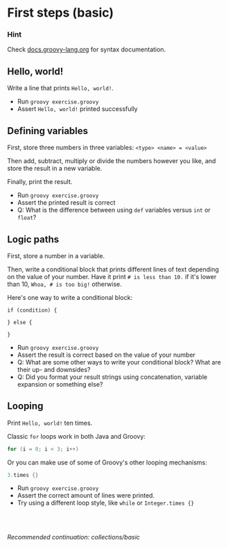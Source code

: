 # First steps (basic)

### Hint

Check [docs.groovy-lang.org](http://docs.groovy-lang.org/latest/html/documentation/index.html#_syntax) for syntax documentation.

## Hello, world!

Write a line that prints `Hello, world!`.

- Run `groovy exercise.groovy`
- Assert `Hello, world!` printed successfully

## Defining variables

First, store three numbers in three variables: `<type> <name> = <value>`

Then add, subtract, multiply or divide the numbers however you like, and store the result in a new variable.

Finally, print the result.

- Run `groovy exercise.groovy`
- Assert the printed result is correct
- Q: What is the difference between using `def` variables versus `int` or `float`?

## Logic paths

First, store a number in a variable.

Then, write a conditional block that prints different lines of text depending on the value of your number. 
Have it print `# is less than 10.` if it's lower than 10, `Whoa, # is too big!` otherwise.

Here's one way to write a conditional block:

```
if (condition) {

} else {

}
```

- Run `groovy exercise.groovy`
- Assert the result is correct based on the value of your number
- Q: What are some other ways to write your conditional block? What are their up- and downsides?
- Q: Did you format your result strings using concatenation, variable expansion or something else?

## Looping

Print `Hello, world!` ten times.

Classic `for` loops work in both Java and Groovy: 

```groovy
for (i = 0; i < 3; i++)
```

Or you can make use of some of Groovy's other looping mechanisms:

```groovy
3.times {}
```

- Run `groovy exercise.groovy`
- Assert the correct amount of lines were printed.
- Try using a different loop style, like `while` or `Integer.times {}`

<br>
<br>

_Recommended continuation: *collections/basic*_ 
